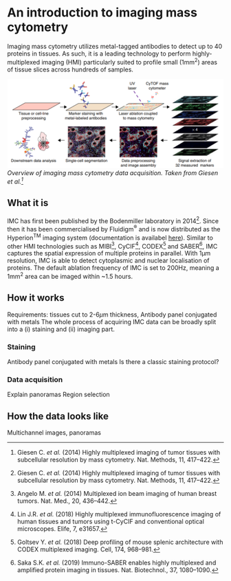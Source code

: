 # An introduction to imaging mass cytometry

Imaging mass cytometry utilizes metal-tagged antibodies to detect up to 40 proteins in tissues.
As such, it is a leading technology to perform highly-multiplexed imaging (HMI) particularly suited to profile small (1mm<sup>2</sup>) areas of tissue slices across hundreds of samples.

![IMC_workflow](img/IMC_workflow.png)
*Overview of imaging mass cytometry data acquisition. Taken from Giesen et al.[^fn1]*

## What it is

IMC has first been published by the Bodenmiller laboratory in 2014[^fn1].
Since then it has been commercialised by Fluidigm<sup>&reg;</sup> and is now distributed as the Hyperion<sup>TM</sup> imaging system (documentation is availabel [here](https://www.fluidigm.com/binaries/content/documents/fluidigm/resources/hyperion-imaging-system-ug-400311-a2/hyperion-imaging-system-ug-400311-a2/fluidigm%3Afile)).
Similar to other HMI technologies such as MIBI[^fn2], CyCIF[^fn3], CODEX[^fn4] and SABER[^fn5], IMC captures the spatial expression of multiple proteins in parallel.
With 1&mu;m resolution, IMC is able to detect cytoplasmic and nuclear localisation of proteins. 
The default ablation frequency of IMC is set to 200Hz, meaning a 1mm<sup>2</sup> area can be imaged within ~1.5 hours.

## How it works

Requirements: tissues cut to 2-6$\mu$m thickness, Antibody panel conjugated with metals
The whole process of acquiring IMC data can be broadly split into a (i) staining and (ii) imaging part.

### Staining

Antibody panel conjugated with metals
Is there a classic staining protocol?

### Data acquisition

Explain panoramas
Region selection

## How the data looks like

Multichannel images, panoramas

[^fn1]: Giesen C. _et al._ (2014) Highly multiplexed imaging of tumor tissues with subcellular resolution by mass cytometry. Nat. Methods, 11, 417–422.
[^fn2]: Angelo M. _et al._ (2014) Multiplexed ion beam imaging of human breast tumors. Nat. Med., 20, 436–442.
[^fn3]: Lin J.R. _et al._ (2018) Highly multiplexed immunofluorescence imaging of human tissues and tumors using t-CyCIF and conventional optical microscopes. Elife, 7, e31657.
[^fn4]: Goltsev Y. _et al._ (2018) Deep profiling of mouse splenic architecture with CODEX multiplexed imaging. Cell, 174, 968–981.
[^fn5]: Saka S.K. _et al._ (2019) Immuno-SABER enables highly multiplexed and amplified protein imaging in tissues. Nat. Biotechnol., 37, 1080–1090.